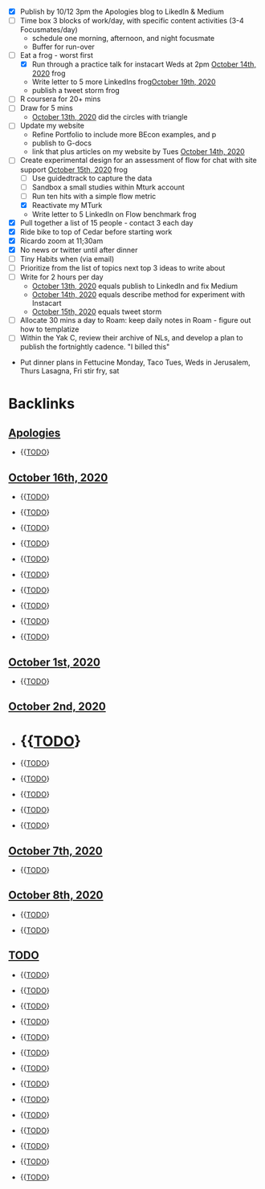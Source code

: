 - [x] Publish by 10/12 3pm the Apologies blog to LikedIn & Medium
- [ ] Time box 3 blocks of work/day, with specific content activities (3-4 Focusmates/day)
    - schedule one morning, afternoon, and night focusmate
    - Buffer for run-over
- [ ] Eat a frog - worst first 
    - [x] Run through a practice talk for instacart Weds at 2pm [October 14th, 2020](<October 14th, 2020.md>) frog
    - Write letter to 5 more LinkedIns frog[October 19th, 2020](<October 19th, 2020.md>)
    - publish a tweet storm frog
- [ ] R coursera for 20+ mins
- [ ] Draw for 5 mins 
    - [October 13th, 2020](<October 13th, 2020.md>) did the circles with triangle
- [ ] Update my website 
    - Refine Portfolio to include more BEcon examples, and p
    - publish to G-docs 
    - link that plus articles on my website by Tues [October 14th, 2020](<October 14th, 2020.md>)
- [ ] Create experimental design for an assessment of flow for chat with site support [October 15th, 2020](<October 15th, 2020.md>) frog
    - [ ] Use guidedtrack to capture the data
    - [ ] Sandbox a small studies within Mturk account
    - [ ] Run ten hits with a simple flow metric
    - [x] Reactivate my MTurk
    - Write letter to 5 LinkedIn on Flow benchmark  frog
- [x] Pull together a list of 15 people - contact 3 each day
- [x] Ride bike to top of Cedar before starting work
- [x] Ricardo zoom at 11;30am
- [x] No news or twitter until after dinner
- [ ] Tiny Habits when (via email) 
- [ ] Prioritize from the list of topics next top 3 ideas to write about
- [ ] Write for 2 hours per day
    - [October 13th, 2020](<October 13th, 2020.md>) equals publish to LinkedIn and fix Medium
    - [October 14th, 2020](<October 14th, 2020.md>) equals describe method for experiment with Instacart
    - [October 15th, 2020](<October 15th, 2020.md>) equals tweet storm
- [ ] Allocate 30 mins a day to Roam: keep daily notes in Roam - figure out how to templatize
- [ ] Within the Yak C, review their archive of NLs, and develop a plan to publish the fortnightly cadence. "I billed this"
- Put dinner plans in Fettucine Monday, Taco Tues,  Weds in Jerusalem, Thurs Lasagna, Fri stir fry, sat 

# Backlinks
## [Apologies](<Apologies.md>)
- {{[TODO](<TODO.md>)}

## [October 16th, 2020](<October 16th, 2020.md>)
- {{[TODO](<TODO.md>)}

- {{[TODO](<TODO.md>)}

- {{[TODO](<TODO.md>)}

- {{[TODO](<TODO.md>)}

- {{[TODO](<TODO.md>)}

- {{[TODO](<TODO.md>)}

- {{[TODO](<TODO.md>)}

- {{[TODO](<TODO.md>)}

- {{[TODO](<TODO.md>)}

- {{[TODO](<TODO.md>)}

## [October 1st, 2020](<October 1st, 2020.md>)
- {{[TODO](<TODO.md>)}

## [October 2nd, 2020](<October 2nd, 2020.md>)
- # {{[TODO](<TODO.md>)}

- {{[TODO](<TODO.md>)}

- {{[TODO](<TODO.md>)}

- {{[TODO](<TODO.md>)}

- {{[TODO](<TODO.md>)}

- {{[TODO](<TODO.md>)}

## [October 7th, 2020](<October 7th, 2020.md>)
- {{[TODO](<TODO.md>)}

## [October 8th, 2020](<October 8th, 2020.md>)
- {{[TODO](<TODO.md>)}

- {{[TODO](<TODO.md>)}

## [TODO](<TODO.md>)
- {{[TODO](<TODO.md>)}

- {{[TODO](<TODO.md>)}

- {{[TODO](<TODO.md>)}

- {{[TODO](<TODO.md>)}

- {{[TODO](<TODO.md>)}

- {{[TODO](<TODO.md>)}

- {{[TODO](<TODO.md>)}

- {{[TODO](<TODO.md>)}

- {{[TODO](<TODO.md>)}

- {{[TODO](<TODO.md>)}

- {{[TODO](<TODO.md>)}

- {{[TODO](<TODO.md>)}

- {{[TODO](<TODO.md>)}

- {{[TODO](<TODO.md>)}

